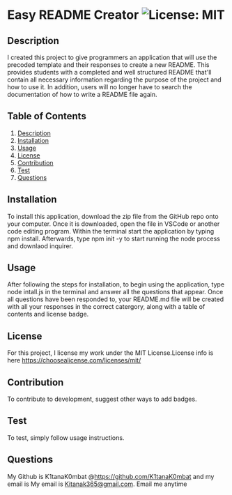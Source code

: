 # Easy README Creator ![License: MIT](https://img.shields.io/badge/License-MIT-yellow.svg)
  
## Description
I created this project to give programmers an application that will use the precoded template and their responses to create a new README. This provides students with a completed and well structured README that'll contain all necessary information regarding the purpose of the project and how to use it. In addition, users will no longer have to search the documentation  of how to write a README file again.

## Table of Contents
1. [Description](#description)
2. [Installation](#installation)
3. [Usage](#usage)
4. [License](#license)
5. [Contribution](#contribution)
6. [Test](#test)
7. [Questions](#questions)

## Installation 
To install this application, download the zip file from the GitHub repo onto your computer. Once it is downloaded, open the file in VSCode or another code editing program. Within the terminal start the application by typing npm install. Afterwards, type npm init -y to start running the node process and downlaod inquirer. 
## Usage 
After following the steps for installation, to begin using the application, type node intall.js in the terminal and answer all the questions that appear. Once all questions have been responded to, your README.md file will be created with all your responses in the correct catergory, along with a table of contents and license badge.
## License 
For this project, I license my work under the MIT License.License info is here https://choosealicense.com/licenses/mit/
## Contribution
To contribute to development, suggest other ways to add badges.
## Test 
To test, simply follow usage instructions.
## Questions
My Github is K1tanaK0mbat @https://github.com/K1tanaK0mbat and my email is My email is Kitanak365@gmail.com. Email me anytime
